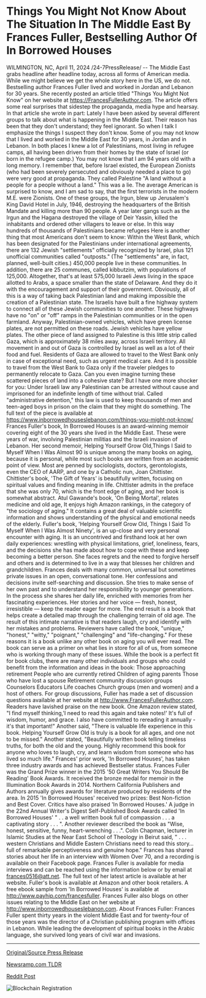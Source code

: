 # Things You Might Not Know About The Situation In The Middle East By Frances Fuller, Bestselling Author Of In Borrowed Houses

WILMINGTON, NC, April 11, 2024 /24-7PressRelease/ -- The Middle East grabs headline after headline today, across all forms of American media. While we might believe we get the whole story here in the US, we do not. Bestselling author Frances Fuller lived and worked in Jordan and Lebanon for 30 years. She recently posted an article titled "Things You Might Not Know" on her website at https://FrancesFullerAuthor.com. The article offers some real surprises that sidestep the propaganda, media hype and hearsay. In that article she wrote in part:  Lately I have been asked by several different groups to talk about what is happening in the Middle East. Their reason has been that they don't understand; they feel ignorant. So when I talk I emphasize the things I suspect they don't know.  Some of you may not know that I lived and worked in the Middle East for 30 years, in Jordan and in Lebanon. In both places I knew a lot of Palestinians, most living in refugee camps, all having been driven from their homes by the state of Israel (or born in the refugee camp.)  You may not know that I am 94 years old with a long memory. I remember that, before Israel existed, the European Zionists (who had been severely persecuted and obviously needed a place to go) were very good at propaganda. They called Palestine "A land without a people for a people without a land." This was a lie.  The average American is surprised to know, and I am sad to say, that the first terrorists in the modern M.E. were Zionists. One of these groups, the Irgun, blew up Jerusalem's King David Hotel in July, 1946, destroying the headquarters of the British Mandate and killing more than 90 people. A year later gangs such as the Irgun and the Hagana destroyed the village of Deir Yassin, killed the inhabitants and ordered other villagers to leave or else. In this way hundreds of thousands of Palestinians became refugees  Here is another thing that most Americans don't seem to know: Within the West Bank, which has been designated for the Palestinians under international agreements, there are 132 Jewish "settlements" officially recognized by Israel, plus 121 unofficial communities called "outposts." (The "settlements" are, in fact, planned, well-built cities.) 450,000 people live in these communities. In addition, there are 25 communes, called kibbutzim, with populations of 125,000.  Altogether, that's at least 575,000 Israeli Jews living in the space allotted to Arabs, a space smaller than the state of Delaware. And they do it with the encouragement and support of their government. Obviously, all of this is a way of taking back Palestinian land and making impossible the creation of a Palestinian state.  The Israelis have built a fine highway system to connect all of these Jewish communities to one another. These highways have no "on" or "off" ramps in the Palestinian communities or in the open farmland. Anyway, Palestinian-owned vehicles, which have green license plates, are not permitted on these roads. Jewish vehicles have yellow plates.  The other piece of land assigned to Palestine is this little strip called Gaza, which is approximately 38 miles away, across Israeli territory. All movement in and out of Gaza is controlled by Israel as well as a lot of their food and fuel. Residents of Gaza are allowed to travel to the West Bank only in case of exceptional need, such as urgent medical care. And it is possible to travel from the West Bank to Gaza only if the traveler pledges to permanently relocate to Gaza.  Can you even imagine turning these scattered pieces of land into a cohesive state?  But I have one more shocker for you: Under Israeli law any Palestinian can be arrested without cause and imprisoned for an indefinite length of time without trial. Called "administrative detention," this law is used to keep thousands of men and teen-aged boys in prison on the claim that they might do something.  The full text of the piece is available at https://www.inborrowedhouseslebanon.com/things-you-might-not-know/  Frances Fuller's book, In Borrowed Houses is an award-winning memoir covering eight of the 30 years she lived in the Middle East. These were years of war, involving Palestinian militias and the Israeli invasion of Lebanon.  Her second memoir, Helping Yourself Grow Old,Things I Said to Myself When I Was Almost 90 is unique among the many books on aging, because it is personal, while most such books are written from an academic point of view. Most are penned by sociologists, doctors, gerontologists, even the CEO of AARP, and one by a Catholic nun, Joan Chittister. Chittister's book, 'The Gift of Years' is beautifully written, focusing on spiritual values and finding meaning in life. Chittister admits in the preface that she was only 70, which is the front edge of aging, and her book is somewhat abstract.  Atul Gawande's book, 'On Being Mortal', relates medicine and old age, It enjoys high Amazon rankings, in the category of "the sociology of aging." It contains a great deal of valuable scientific information and shows understanding of the physical and emotional needs of the elderly.  Fuller's book, 'Helping Yourself Grow Old, Things I Said To Myself When I Was Almost Ninety', is an up-close and very personal encounter with aging. It is an uncontrived and firsthand look at her own daily experiences: wrestling with physical limitations, grief, loneliness, fears, and the decisions she has made about how to cope with these and keep becoming a better person. She faces regrets and the need to forgive herself and others and is determined to live in a way that blesses her children and grandchildren.  Frances deals with many common, universal but sometimes private issues in an open, conversational tone. Her confessions and decisions invite self-searching and discussion. She tries to make sense of her own past and to understand her responsibility to younger generations. In the process she shares her daily life, enriched with memories from her fascinating experiences. Her stories and her voice — fresh, honest, irresistible — keep the reader eager for more. The end result is a book that helps create a detailed map through the challenging terrain of old age.  The result of this intimate narrative is that readers laugh, cry and identify with her mistakes and problems. Reviewers have called the book, "unique," "honest," "witty," "poignant," "challenging" and "life-changing."  For these reasons it is a book unlike any other book on aging you will ever read. The book can serve as a primer on what lies in store for all of us, from someone who is working through many of these issues. While the book is a perfect fit for book clubs, there are many other individuals and groups who could benefit from the information and ideas in the book:  Those approaching retirement People who are currently retired Children of aging parents Those who have lost a spouse Retirement community discussion groups Counselors Educators Life coaches Church groups (men and women)  and a host of others. For group discussions, Fuller has made a set of discussion questions available at her website at http://www.FrancesFullerAuthor.com.  Readers have lavished praise on the new book. One Amazon review stated, "I find myself thinking,'I need to read this again and take notes!' It's full of wisdom, humor, and grace. I also have committed to rereading it annually - it's that important!" Another said, "There is valuable life experience in this book. Helping Yourself Grow Old is truly is a book for all ages, and one not to be missed." Another stated, "Beautifully written book telling timeless truths, for both the old and the young. Highly recommend this book for anyone who loves to laugh, cry, and learn wisdom from someone who has lived so much life."  Frances' prior work, 'In Borrowed Houses', has taken three industry awards and has achieved Bestseller status. Frances Fuller was the Grand Prize winner in the 2015 '50 Great Writers You Should Be Reading' Book Awards. It received the bronze medal for memoir in the Illumination Book Awards in 2014. Northern California Publishers and Authors annually gives awards for literature produced by residents of the area. In 2015 'In Borrowed Houses' received two prizes: Best Non-fiction and Best Cover.  Critics have also praised 'In Borrowed Houses.' A judge in the 22nd Annual Writer's Digest Self-Published Book Awards called 'In Borrowed Houses' " . . a well written book full of compassion . . . a captivating story . . . ". Another reviewer described the book as "Wise, honest, sensitive, funny, heart-wrenching . . .". Colin Chapman, lecturer in Islamic Studies at the Near East School of Theology in Beirut said, " . . . western Christians and Middle Eastern Christians need to read this story…full of remarkable perceptiveness and genuine hope."  Frances has shared stories about her life in an interview with Women Over 70, and a recording is available on their Facebook page.  Frances Fuller is available for media interviews and can be reached using the information below or by email at frances0516@att.net. The full text of her latest article is available at her website. Fuller's book is available at Amazon and other book retailers. A free ebook sample from 'In Borrowed Houses' is available at http://www.payhip.com/francesfuller. Frances Fuller also blogs on other issues relating to the Middle East on her website at http://www.inborrowedhouseslebanon.com.  About Frances Fuller:  Frances Fuller spent thirty years in the violent Middle East and for twenty-four of those years was the director of a Christian publishing program with offices in Lebanon. While leading the development of spiritual books in the Arabic language, she survived long years of civil war and invasions. 

---

[Original/Source Press Release](https://www.24-7pressrelease.com/press-release/509909/things-you-might-not-know-about-the-situation-in-the-middle-east-by-frances-fuller-bestselling-author-of-in-borrowed-houses)
                    

[Newsramp.com TLDR](None) 



[Reddit Post](https://www.reddit.com/r/newsramp/comments/1c18w8i/bestselling_author_frances_fuller_shares/) 



![Blockchain Registration](https://cdn.newsramp.app/24-7PressRelease/qrcode/244/11/lends_7_.webp)